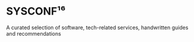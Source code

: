 # SYSCONF¹⁶
A curated selection of software, tech-related services, handwritten guides and recommendations